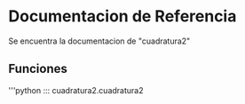 # Documentacion de Referencia

Se encuentra la documentacion de "cuadratura2"

## Funciones

'''python
::: cuadratura2.cuadratura2
